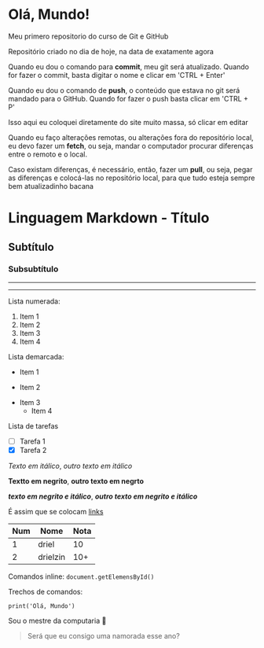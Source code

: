 # Olá, Mundo!
 Meu primero repositorio do curso de Git e GitHub

 Repositório criado no dia de hoje, na data de exatamente agora

 Quando eu dou o comando para **commit**, meu git será atualizado. Quando for fazer o commit, basta digitar o nome e clicar em 'CTRL + Enter' 
 
 Quando eu dou o comando de **push**, o conteúdo que estava no git será mandado para o GitHub. Quando for fazer o push basta clicar em 'CTRL + P'
 
 Isso aqui eu coloquei diretamente do site muito massa, só clicar em editar

Quando eu faço alterações remotas, ou alterações fora do repositório local, eu devo fazer um **fetch**, ou seja, mandar o computador procurar diferenças entre o remoto e o local.

Caso existam diferenças, é necessário, então, fazer um **pull**, ou seja, pegar as diferenças e colocá-las no repositório local, para que tudo esteja sempre bem atualizadinho bacana

# Linguagem Markdown - Título
## Subtítulo
### Subsubtítulo

***
---

Lista numerada:
1. Item 1
3. Item 2
2. Item 3
5. Item 4

Lista demarcada:
* Item 1
- Item 2
* Item 3
   - Item 4

Lista de tarefas
- [ ] Tarefa 1
- [X] Tarefa 2

*Texto em itálico*, _outro texto em itálico_

**Textto em negrito**, __outro texto em negrto__

**_texto em negrito e itálico_**, __*outro texto em negrito e itálico*__

É assim que se colocam [links](https://drieltc.github.io)

Num | Nome | Nota
---| --- | ---
1 | driel | 10
2 | drielzin | 10+

Comandos inline: `document.getElemensById()`

Trechos de comandos:
```
print('Olá, Mundo')
```

Sou o mestre da computaria :monkey:

> Será que eu consigo uma namorada esse ano?
